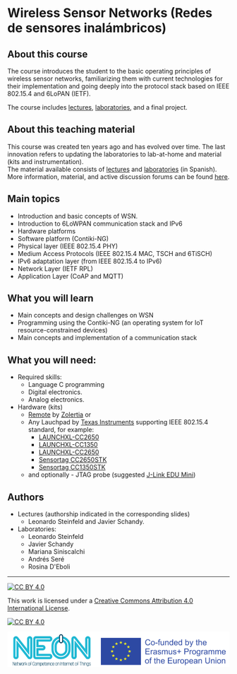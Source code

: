 # Wireless Sensor Networks (Redes de sensores inalámbricos)
## About this course
The course introduces the student to the basic operating principles of wireless sensor networks, familiarizing them with current technologies for their implementation and going deeply into the protocol stack based on IEEE 802.15.4 and 6LoPAN (IETF).

The course includes [lectures](slides/README.md), [laboratories](labs/README.md), and a final project.

## About this teaching material
This course was created ten years ago and has evolved over time.
The last innovation refers to updating the laboratories to lab-at-home and material (kits and instrumentation).  
The material available consists of [lectures](slides/README.md) and [laboratories](labs/README.md) (in Spanish).
More information, material, and active discussion forums can be found [here](https://eva.fing.edu.uy/course/view.php?name=rsi).

## Main topics
* Introduction and basic concepts of WSN.
* Introduction to 6LoWPAN communication stack and IPv6
* Hardware platforms
* Software platform (Contiki-NG)
* Physical layer (IEEE 802.15.4 PHY)
* Medium Access Protocols (IEEE 802.15.4 MAC, TSCH and 6TiSCH)
* IPv6 adaptation layer (from IEEE 802.15.4 to IPv6)
* Network Layer (IETF RPL)
* Application Layer (CoAP and MQTT)

## What you will learn
* Main concepts and design challenges on WSN
* Programming using the Contiki-NG (an operating system for IoT resource-constrained devices)
* Main concepts and implementation of a communication stack

## What you will need:
* Required skills:
    - Language C programming
    - Digital electronics. 
    - Analog electronics. 
* Hardware (kits)
   - [Remote](https://zolertia.io/product/re-mote/) by [Zolertia](https://zolertia.io) or
   - Any Lauchpad by [Texas Instruments](https://www.ti.com/) supporting IEEE 802.15.4 standard, for example:
      -  [LAUNCHXL-CC2650](https://www.ti.com/tool/LAUNCHXL-CC2650)
      -  [LAUNCHXL-CC1350](https://www.ti.com/tool/LAUNCHXL-CC1350)
      -  [LAUNCHXL-CC2650](https://www.ti.com/tool/LAUNCHXL-CC2650)
      -  [Sensortag CC2650STK](https://www.ti.com/tool/CC2650STK)
      -  [Sensortag CC1350STK](https://www.ti.com/tool/CC1350STK)
    -  and optionally
      -  JTAG probe (suggested [J-Link EDU Mini](https://www.segger.com/products/debug-probes/j-link/models/j-link-edu-mini/))
## Authors
* Lectures (authorship indicated in the corresponding slides)
  - Leonardo Steinfeld and Javier Schandy.
* Laboratories:
   - Leonardo Steinfeld
   - Javier Schandy
   - Mariana Siniscalchi
   - Andrés Seré
   - Rosina D'Eboli

***
[![CC BY 4.0][cc-by-shield]][cc-by]

This work is licensed under a
[Creative Commons Attribution 4.0 International License][cc-by].

[![CC BY 4.0][cc-by-image]][cc-by]

[cc-by]: http://creativecommons.org/licenses/by/4.0/
[cc-by-image]: https://i.creativecommons.org/l/by/4.0/88x31.png
[cc-by-shield]: https://img.shields.io/badge/License-CC%20BY%204.0-lightgrey.svg
![logo_neon_erasmus](https://github.com/neon-iot/iotprogramming/blob/main/images/BannerSupportErasmus.png)

